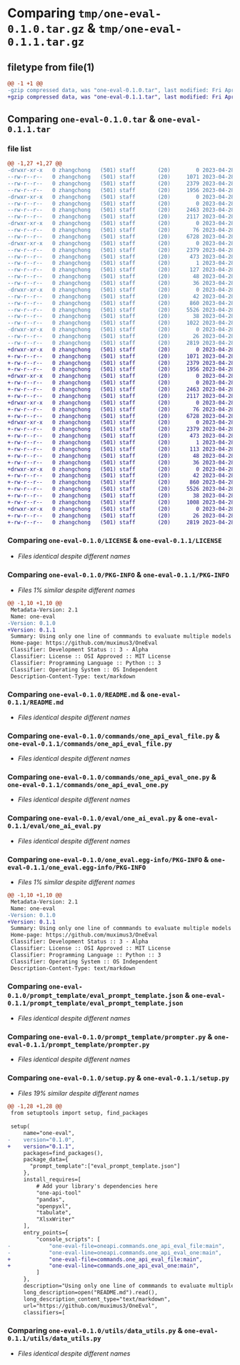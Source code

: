 # Comparing `tmp/one-eval-0.1.0.tar.gz` & `tmp/one-eval-0.1.1.tar.gz`

## filetype from file(1)

```diff
@@ -1 +1 @@
-gzip compressed data, was "one-eval-0.1.0.tar", last modified: Fri Apr 28 09:45:52 2023, max compression
+gzip compressed data, was "one-eval-0.1.1.tar", last modified: Fri Apr 28 09:50:23 2023, max compression
```

## Comparing `one-eval-0.1.0.tar` & `one-eval-0.1.1.tar`

### file list

```diff
@@ -1,27 +1,27 @@
-drwxr-xr-x   0 zhangchong   (501) staff       (20)        0 2023-04-28 09:45:52.406643 one-eval-0.1.0/
--rw-r--r--   0 zhangchong   (501) staff       (20)     1071 2023-04-28 07:53:45.000000 one-eval-0.1.0/LICENSE
--rw-r--r--   0 zhangchong   (501) staff       (20)     2379 2023-04-28 09:45:52.406490 one-eval-0.1.0/PKG-INFO
--rw-r--r--   0 zhangchong   (501) staff       (20)     1956 2023-04-28 08:22:23.000000 one-eval-0.1.0/README.md
-drwxr-xr-x   0 zhangchong   (501) staff       (20)        0 2023-04-28 09:45:52.403471 one-eval-0.1.0/commands/
--rw-r--r--   0 zhangchong   (501) staff       (20)        0 2023-04-28 08:32:15.000000 one-eval-0.1.0/commands/__init__.py
--rw-r--r--   0 zhangchong   (501) staff       (20)     2463 2023-04-28 09:44:15.000000 one-eval-0.1.0/commands/one_api_eval_file.py
--rw-r--r--   0 zhangchong   (501) staff       (20)     2117 2023-04-28 09:43:29.000000 one-eval-0.1.0/commands/one_api_eval_one.py
-drwxr-xr-x   0 zhangchong   (501) staff       (20)        0 2023-04-28 09:45:52.404046 one-eval-0.1.0/eval/
--rw-r--r--   0 zhangchong   (501) staff       (20)       76 2023-04-28 09:44:10.000000 one-eval-0.1.0/eval/__init__.py
--rw-r--r--   0 zhangchong   (501) staff       (20)     6728 2023-04-28 09:43:34.000000 one-eval-0.1.0/eval/one_ai_eval.py
-drwxr-xr-x   0 zhangchong   (501) staff       (20)        0 2023-04-28 09:45:52.405040 one-eval-0.1.0/one_eval.egg-info/
--rw-r--r--   0 zhangchong   (501) staff       (20)     2379 2023-04-28 09:45:52.000000 one-eval-0.1.0/one_eval.egg-info/PKG-INFO
--rw-r--r--   0 zhangchong   (501) staff       (20)      473 2023-04-28 09:45:52.000000 one-eval-0.1.0/one_eval.egg-info/SOURCES.txt
--rw-r--r--   0 zhangchong   (501) staff       (20)        1 2023-04-28 09:45:52.000000 one-eval-0.1.0/one_eval.egg-info/dependency_links.txt
--rw-r--r--   0 zhangchong   (501) staff       (20)      127 2023-04-28 09:45:52.000000 one-eval-0.1.0/one_eval.egg-info/entry_points.txt
--rw-r--r--   0 zhangchong   (501) staff       (20)       48 2023-04-28 09:45:52.000000 one-eval-0.1.0/one_eval.egg-info/requires.txt
--rw-r--r--   0 zhangchong   (501) staff       (20)       36 2023-04-28 09:45:52.000000 one-eval-0.1.0/one_eval.egg-info/top_level.txt
-drwxr-xr-x   0 zhangchong   (501) staff       (20)        0 2023-04-28 09:45:52.405680 one-eval-0.1.0/prompt_template/
--rw-r--r--   0 zhangchong   (501) staff       (20)       42 2023-04-28 09:38:25.000000 one-eval-0.1.0/prompt_template/__init__.py
--rw-r--r--   0 zhangchong   (501) staff       (20)      860 2023-04-28 08:33:34.000000 one-eval-0.1.0/prompt_template/eval_prompt_template.json
--rw-r--r--   0 zhangchong   (501) staff       (20)     5526 2023-04-28 09:42:56.000000 one-eval-0.1.0/prompt_template/prompter.py
--rw-r--r--   0 zhangchong   (501) staff       (20)       38 2023-04-28 09:45:52.406695 one-eval-0.1.0/setup.cfg
--rw-r--r--   0 zhangchong   (501) staff       (20)     1022 2023-04-28 08:54:16.000000 one-eval-0.1.0/setup.py
-drwxr-xr-x   0 zhangchong   (501) staff       (20)        0 2023-04-28 09:45:52.406174 one-eval-0.1.0/utils/
--rw-r--r--   0 zhangchong   (501) staff       (20)       26 2023-04-28 09:40:19.000000 one-eval-0.1.0/utils/__init__.py
--rw-r--r--   0 zhangchong   (501) staff       (20)     2819 2023-04-28 09:42:03.000000 one-eval-0.1.0/utils/data_utils.py
+drwxr-xr-x   0 zhangchong   (501) staff       (20)        0 2023-04-28 09:50:23.425610 one-eval-0.1.1/
+-rw-r--r--   0 zhangchong   (501) staff       (20)     1071 2023-04-28 07:53:45.000000 one-eval-0.1.1/LICENSE
+-rw-r--r--   0 zhangchong   (501) staff       (20)     2379 2023-04-28 09:50:23.425465 one-eval-0.1.1/PKG-INFO
+-rw-r--r--   0 zhangchong   (501) staff       (20)     1956 2023-04-28 08:22:23.000000 one-eval-0.1.1/README.md
+drwxr-xr-x   0 zhangchong   (501) staff       (20)        0 2023-04-28 09:50:23.422028 one-eval-0.1.1/commands/
+-rw-r--r--   0 zhangchong   (501) staff       (20)        0 2023-04-28 08:32:15.000000 one-eval-0.1.1/commands/__init__.py
+-rw-r--r--   0 zhangchong   (501) staff       (20)     2463 2023-04-28 09:44:15.000000 one-eval-0.1.1/commands/one_api_eval_file.py
+-rw-r--r--   0 zhangchong   (501) staff       (20)     2117 2023-04-28 09:43:29.000000 one-eval-0.1.1/commands/one_api_eval_one.py
+drwxr-xr-x   0 zhangchong   (501) staff       (20)        0 2023-04-28 09:50:23.422582 one-eval-0.1.1/eval/
+-rw-r--r--   0 zhangchong   (501) staff       (20)       76 2023-04-28 09:44:10.000000 one-eval-0.1.1/eval/__init__.py
+-rw-r--r--   0 zhangchong   (501) staff       (20)     6728 2023-04-28 09:43:34.000000 one-eval-0.1.1/eval/one_ai_eval.py
+drwxr-xr-x   0 zhangchong   (501) staff       (20)        0 2023-04-28 09:50:23.423825 one-eval-0.1.1/one_eval.egg-info/
+-rw-r--r--   0 zhangchong   (501) staff       (20)     2379 2023-04-28 09:50:23.000000 one-eval-0.1.1/one_eval.egg-info/PKG-INFO
+-rw-r--r--   0 zhangchong   (501) staff       (20)      473 2023-04-28 09:50:23.000000 one-eval-0.1.1/one_eval.egg-info/SOURCES.txt
+-rw-r--r--   0 zhangchong   (501) staff       (20)        1 2023-04-28 09:50:23.000000 one-eval-0.1.1/one_eval.egg-info/dependency_links.txt
+-rw-r--r--   0 zhangchong   (501) staff       (20)      113 2023-04-28 09:50:23.000000 one-eval-0.1.1/one_eval.egg-info/entry_points.txt
+-rw-r--r--   0 zhangchong   (501) staff       (20)       48 2023-04-28 09:50:23.000000 one-eval-0.1.1/one_eval.egg-info/requires.txt
+-rw-r--r--   0 zhangchong   (501) staff       (20)       36 2023-04-28 09:50:23.000000 one-eval-0.1.1/one_eval.egg-info/top_level.txt
+drwxr-xr-x   0 zhangchong   (501) staff       (20)        0 2023-04-28 09:50:23.424625 one-eval-0.1.1/prompt_template/
+-rw-r--r--   0 zhangchong   (501) staff       (20)       42 2023-04-28 09:38:25.000000 one-eval-0.1.1/prompt_template/__init__.py
+-rw-r--r--   0 zhangchong   (501) staff       (20)      860 2023-04-28 08:33:34.000000 one-eval-0.1.1/prompt_template/eval_prompt_template.json
+-rw-r--r--   0 zhangchong   (501) staff       (20)     5526 2023-04-28 09:42:56.000000 one-eval-0.1.1/prompt_template/prompter.py
+-rw-r--r--   0 zhangchong   (501) staff       (20)       38 2023-04-28 09:50:23.425652 one-eval-0.1.1/setup.cfg
+-rw-r--r--   0 zhangchong   (501) staff       (20)     1008 2023-04-28 09:50:18.000000 one-eval-0.1.1/setup.py
+drwxr-xr-x   0 zhangchong   (501) staff       (20)        0 2023-04-28 09:50:23.425140 one-eval-0.1.1/utils/
+-rw-r--r--   0 zhangchong   (501) staff       (20)       26 2023-04-28 09:40:19.000000 one-eval-0.1.1/utils/__init__.py
+-rw-r--r--   0 zhangchong   (501) staff       (20)     2819 2023-04-28 09:42:03.000000 one-eval-0.1.1/utils/data_utils.py
```

### Comparing `one-eval-0.1.0/LICENSE` & `one-eval-0.1.1/LICENSE`

 * *Files identical despite different names*

### Comparing `one-eval-0.1.0/PKG-INFO` & `one-eval-0.1.1/PKG-INFO`

 * *Files 1% similar despite different names*

```diff
@@ -1,10 +1,10 @@
 Metadata-Version: 2.1
 Name: one-eval
-Version: 0.1.0
+Version: 0.1.1
 Summary: Using only one line of commmands to evaluate multiple models
 Home-page: https://github.com/muximus3/OneEval
 Classifier: Development Status :: 3 - Alpha
 Classifier: License :: OSI Approved :: MIT License
 Classifier: Programming Language :: Python :: 3
 Classifier: Operating System :: OS Independent
 Description-Content-Type: text/markdown
```

### Comparing `one-eval-0.1.0/README.md` & `one-eval-0.1.1/README.md`

 * *Files identical despite different names*

### Comparing `one-eval-0.1.0/commands/one_api_eval_file.py` & `one-eval-0.1.1/commands/one_api_eval_file.py`

 * *Files identical despite different names*

### Comparing `one-eval-0.1.0/commands/one_api_eval_one.py` & `one-eval-0.1.1/commands/one_api_eval_one.py`

 * *Files identical despite different names*

### Comparing `one-eval-0.1.0/eval/one_ai_eval.py` & `one-eval-0.1.1/eval/one_ai_eval.py`

 * *Files identical despite different names*

### Comparing `one-eval-0.1.0/one_eval.egg-info/PKG-INFO` & `one-eval-0.1.1/one_eval.egg-info/PKG-INFO`

 * *Files 1% similar despite different names*

```diff
@@ -1,10 +1,10 @@
 Metadata-Version: 2.1
 Name: one-eval
-Version: 0.1.0
+Version: 0.1.1
 Summary: Using only one line of commmands to evaluate multiple models
 Home-page: https://github.com/muximus3/OneEval
 Classifier: Development Status :: 3 - Alpha
 Classifier: License :: OSI Approved :: MIT License
 Classifier: Programming Language :: Python :: 3
 Classifier: Operating System :: OS Independent
 Description-Content-Type: text/markdown
```

### Comparing `one-eval-0.1.0/prompt_template/eval_prompt_template.json` & `one-eval-0.1.1/prompt_template/eval_prompt_template.json`

 * *Files identical despite different names*

### Comparing `one-eval-0.1.0/prompt_template/prompter.py` & `one-eval-0.1.1/prompt_template/prompter.py`

 * *Files identical despite different names*

### Comparing `one-eval-0.1.0/setup.py` & `one-eval-0.1.1/setup.py`

 * *Files 19% similar despite different names*

```diff
@@ -1,28 +1,28 @@
 from setuptools import setup, find_packages
 
 setup(
     name="one-eval",
-    version="0.1.0",
+    version="0.1.1",
     packages=find_packages(),
     package_data={
       "prompt_template":["eval_prompt_template.json"]  
     },
     install_requires=[
         # Add your library's dependencies here
         "one-api-tool"
         "pandas",
         "openpyxl",
         "tabulate",
         "XlsxWriter"
     ],
     entry_points={
         "console_scripts": [
-            "one-eval-file=oneapi.commands.one_api_eval_file:main",
-            "one-eval-line=oneapi.commands.one_api_eval_one:main",
+            "one-eval-file=commands.one_api_eval_file:main",
+            "one-eval-line=commands.one_api_eval_one:main",
         ]
     },
     description="Using only one line of commmands to evaluate multiple models",
     long_description=open("README.md").read(),
     long_description_content_type="text/markdown",
     url="https://github.com/muximus3/OneEval",
     classifiers=[
```

### Comparing `one-eval-0.1.0/utils/data_utils.py` & `one-eval-0.1.1/utils/data_utils.py`

 * *Files identical despite different names*

